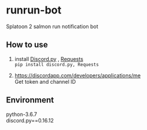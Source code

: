 # runrun-bot
Splatoon 2 salmon run notification bot

## How to use
1. install [Discord.py](https://github.com/Rapptz/discord.py) , [Requests](https://github.com/requests/requests)  
`pip install discord.py, Requests`

2. https://discordapp.com/developers/applications/me  
Get token and channel ID

 ## Environment
 python-3.6.7  
 discord.py==0.16.12